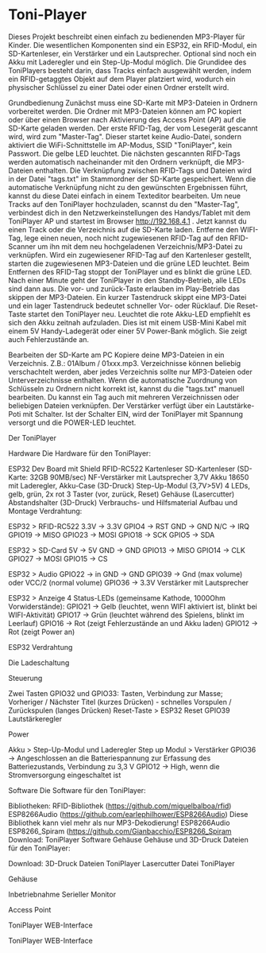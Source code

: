 # Toni-Player

Dieses Projekt beschreibt einen einfach zu bedienenden MP3-Player für Kinder. Die wesentlichen Komponenten sind ein ESP32, ein RFID-Modul, ein SD-Kartenleser, ein Verstärker und ein Lautsprecher. Optional sind noch ein Akku mit Laderegler und ein Step-Up-Modul möglich. Die Grundidee des ToniPlayers besteht darin, dass Tracks einfach ausgewählt werden, indem ein RFID-getaggtes Objekt auf dem Player platziert wird, wodurch ein physischer Schlüssel zu einer Datei oder einen Ordner erstellt wird.

Grundbedienung
Zunächst muss eine SD-Karte mit MP3-Dateien in Ordnern vorbereitet werden. Die Ordner mit MP3-Dateien können am PC kopiert oder über einen Browser nach Aktivierung des Access Point (AP) auf die SD-Karte geladen werden. Der erste RFID-Tag, der vom Lesegerät gescannt wird, wird zum "Master-Tag". Dieser startet keine Audio-Datei, sondern aktiviert die WiFi-Schnittstelle im AP-Modus, SSID "ToniPlayer", kein Passwort. Die gelbe LED leuchtet. Die nächsten gescannten RIFD-Tags werden automatisch nacheinander mit den Ordnern verknüpft, die MP3-Dateien enthalten. Die Verknüpfung zwischen RFID-Tags und Dateien wird in der Datei "tags.txt" im Stammordner der SD-Karte gespeichert. Wenn die automatische Verknüpfung nicht zu den gewünschten Ergebnissen führt, kannst du diese Datei einfach in einem Texteditor bearbeiten. Um neue Tracks auf den ToniPlayer hochzuladen, scannst du den "Master-Tag", verbindest dich in den Netzwerkeinstellungen des Handys/Tablet mit dem ToniPlayer AP und startest im Browser http://192.168.4.1 . Jetzt kannst du einen Track oder die Verzeichnis auf die SD-Karte laden. Entferne den WIFI-Tag, lege einen neuen, noch nicht zugewiesenen RFID-Tag auf den RFID-Scanner um ihn mit dem neu hochgeladenen Verzeichnis/MP3-Datei zu verknüpfen. Wird ein zugewiesener RFID-Tag auf den Kartenleser gestellt, starten die zugewiesenen MP3-Dateien und die grüne LED leuchtet. Beim Entfernen des RFID-Tag stoppt der ToniPlayer und es blinkt die grüne LED. Nach einer Minute geht der ToniPlayer in den Standby-Betrieb, alle LEDs sind dann aus. Die vor- und zurück-Taste erlauben im Play-Betrieb das skippen der MP3-Dateien. Ein kurzer Tastendruck skippt eine MP3-Datei und ein lager Tastendruck bedeutet schneller Vor- oder Rücklauf. Die Reset-Taste startet den ToniPlayer neu. Leuchtet die rote Akku-LED empfiehlt es sich den Akku zeitnah aufzuladen. Dies ist mit einem USB-Mini Kabel mit einem 5V Handy-Ladegerät oder einer 5V Power-Bank möglich. Sie zeigt auch Fehlerzustände an.

Bearbeiten der SD-Karte am PC
Kopiere deine MP3-Dateien in ein Verzeichnis. Z.B.: 01Album / 01xxx.mp3. Verzeichnisse können beliebig verschachtelt werden, aber jedes Verzeichnis sollte nur MP3-Dateien oder Unterverzeichnisse enthalten. Wenn die automatische Zuordnung von Schlüsseln zu Ordnern nicht korrekt ist, kannst du die "tags.txt" manuell bearbeiten. Du kannst ein Tag auch mit mehreren Verzeichnissen oder beliebigen Dateien verknüpfen. Der Verstärker verfügt über ein Lautstärke-Poti mit Schalter. Ist der Schalter EIN, wird der ToniPlayer mit Spannung versorgt und die POWER-LED leuchtet.



Der ToniPlayer




Hardware
Die Hardware für den ToniPlayer:

ESP32 Dev Board mit Shield
RFID-RC522 Kartenleser
SD-Kartenleser (SD-Karte: 32GB 90MB/sec)
NF-Verstärker mit Lautsprecher
3,7V Akku 18650 mit Laderegler, Akku-Case (3D-Druck)
Step-Up-Modul (3,7V>5V)
4 LEDs, gelb, grün, 2x rot
3 Taster (vor, zurück, Reset)
Gehäuse (Lasercutter)
Abstandshalter (3D-Druck)
Verbrauchs- und Hilfsmaterial
Aufbau und Montage
Verdrahtung:

ESP32 > RFID-RC522
3.3V -> 3.3V
GPIO4 -> RST
GND -> GND
N/C -> IRQ
GPIO19 -> MISO
GPIO23 -> MOSI
GPIO18 -> SCK
GPIO5 -> SDA


ESP32 > SD-Card
5V -> 5V
GND -> GND
GPIO13 -> MISO
GPIO14 -> CLK
GPIO27 -> MOSI
GPIO15 -> CS


ESP32 > Audio
GPIO22 -> in
GND -> GND
GPIO39 -> Gnd (max volume) oder VCC/2 (normal volume)
GPIO36 -> 3.3V
Verstärker mit Lautsprecher


ESP32 > Anzeige
4 Status-LEDs (gemeinsame Kathode, 1000Ohm Vorwiderstände):
GPIO21 -> Gelb (leuchtet, wenn WIFI aktiviert ist, blinkt bei WIFI-Aktivität)
GPIO17 -> Grün (leuchtet während des Spielens, blinkt im Leerlauf)
GPIO16 -> Rot (zeigt Fehlerzustände an und Akku laden)
GPIO12 -> Rot (zeigt Power an)


ESP32 Verdrahtung



Die Ladeschaltung



Steuerung

Zwei Tasten
GPIO32 und GPIO33: Tasten, Verbindung zur Masse; Vorheriger / Nächster Titel (kurzes Drücken) - schnelles Vorspulen / Zurückspulen (langes Drücken)
Reset-Taste > ESP32 Reset
GPIO39 Lautstärkeregler


Power

Akku > Step-Up-Modul und Laderegler
Step up Modul > Verstärker
GPIO36 -> Angeschlossen an die Batteriespannung zur Erfassung des Batteriezustands, Verbindung zu 3,3 V
GPIO12 -> High, wenn die Stromversorgung eingeschaltet ist


Software
Die Software für den ToniPlayer:

Bibliotheken:
RFID-Bibliothek (https://github.com/miguelbalboa/rfid)
ESP8266Audio (https://github.com/earlephilhower/ESP8266Audio) Diese Bibliothek kann viel mehr als nur MP3-Dekodierung!
ESP8266Audio ESP8266_Spiram (https://github.com/Gianbacchio/ESP8266_Spiram
Download:
ToniPlayer Software
Gehäuse
Gehäuse und 3D-Druck Dateien für den ToniPlayer:

Download:
3D-Druck Dateien ToniPlayer
Lasercutter Datei ToniPlayer


Gehäuse






Inbetriebnahme
Serieller Monitor




Access Point




ToniPlayer WEB-Interface




ToniPlayer WEB-Interface



